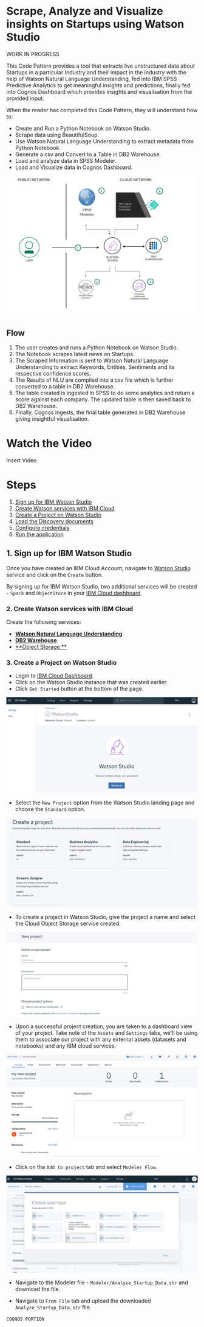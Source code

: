# Scrape, Analyze and Visualize insights on Startups using Watson Studio

WORK IN PROGRESS

This Code Pattern provides a tool that extracts live unstructured data about Startups in a particular Industry and their impact in the industry with the help of Watson Natural Language Understanding, fed into IBM SPSS Predictive Analytics to get meaningful insights and predictions, finally fed into Cognos Dashboard which provides insights and visualisation from the provided input.


When the reader has completed this Code Pattern, they will understand how to:

* Create and Run a Python Notebook on Watson Studio.
* Scrape data using BeautifulSoup.
* Use Watson Natural Language Understanding to extract metadata from Python Notebook.
* Generate a csv and Convert to a Table in DB2 Warehouse.
* Load and analyze data in SPSS Modeler.
* Load and Visualize data in Cognos Dashboard.


<!--add an image in this path-->
![](doc/source/images/Architecture_Diagram.png)

<!--Optionally, add flow steps based on the architecture diagram-->
## Flow

1. The user creates and runs a Python Notebook on Watson Studio.
2. The Notebook scrapes latest news on Startups.
3. The Scraped Information is sent to Watson Natural Language Understanding to extract Keywords, Entities, Sentiments and its respective confidence scores.
4. The Results of NLU are compiled into a csv file which is further converted to a table in DB2 Warehouse.
5. The table created is ingested in SPSS to do some analytics and return a score against each company. The updated table is then saved back to DB2 Warehouse.
6. Finally, Cognos ingests, the final table generated in DB2 Warehouse giving insightful visualisation.

<!--Optionally, update this section when the video is created-->
# Watch the Video

Insert Video

# Steps

1. [Sign up for IBM Watson Studio](#1-sign-up-for-ibm-watson-studio)
2. [Create Watson services with IBM Cloud](#2-create-watson-services-with-ibm-cloud)
3. [Create a Project on Watson Studio](#3-create-a-project-on-watson-studio)
4. [Load the Discovery documents](#4-load-the-discovery-documents)
5. [Configure credentials](#5-configure-credentials)
5. [Run the application](#6-run-the-application)

## 1. Sign up for IBM Watson Studio

Once you have created an IBM Cloud Account, navigate to [Watson Studio](https://console.bluemix.net/catalog/services/watson-studio) service and click on the `Create` button.

By signing up for IBM Watson Studio, two additional services will be created - ``Spark`` and ``ObjectStore`` in your [IBM Cloud dashboard](https://console.bluemix.net/dashboard/apps).

### 2. Create Watson services with IBM Cloud

Create the following services:

* [**Watson Natural Language Understanding**](https://console.ng.bluemix.net/catalog/services/natural-language-understanding)
* [**DB2 Warehouse**](https://console.bluemix.net/catalog/services/db2-warehouse)
* [**Object Storage **](https://console.bluemix.net/catalog/services/cloud-object-storage)

### 3. Create a Project on Watson Studio

* Login to [IBM Cloud Dashboard](http://console.bluemix.net/).
* Click on the Watson Studio instance that was created earlier.
* Click `Get Started` button at the bottom of the page.

![](/doc/source/images/Get_Started_Watson_Studio.png)

* Select the `New Project` option from the Watson Studio landing page and choose the `Standard` option.

![](/doc/source/images/Create_Watson_Studio_Project.png)

* To create a project in Watson Studio, give the project a name and select the Cloud Object Storage service created.

![](/doc/source/images/Project_Name.png)

* Upon a successful project creation, you are taken to a dashboard view of your project. Take note of the `Assets` and `Settings` tabs, we'll be using them to associate our project with any external assets (datasets and notebooks) and any IBM cloud services.

![](https://raw.githubusercontent.com/IBM/pattern-images/master/watson-studio/project_dashboard.png)

* Click on the `Add to project` tab and select `Modeler Flow`.

![](/doc/source/images/Modeler_Flow.png)

* Navigate to the Modeler file - `Modeler/Analyze_Startup_Data.str` and download the file.

* Navigate to `From File` tab and upload the downloaded `Analyze_Startup_Data.str` file.

```
COGNOS PORTION
```
